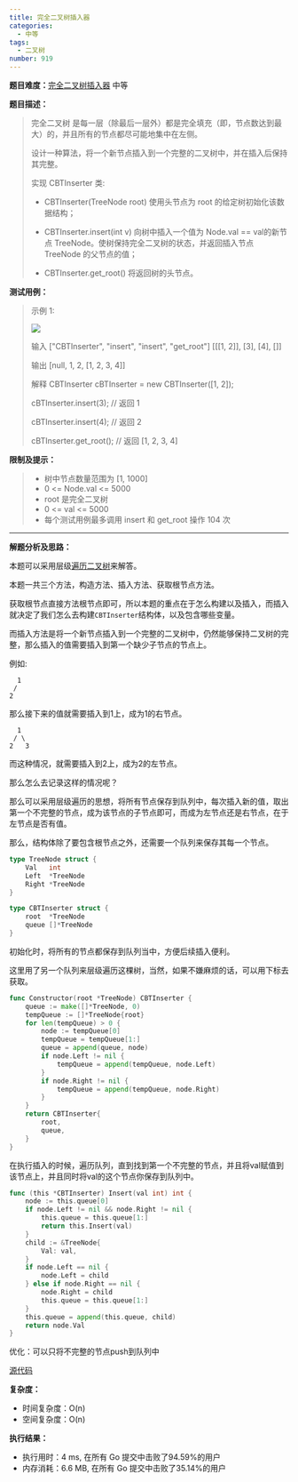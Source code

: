 ```yaml
---
title: 完全二叉树插入器
categories:
  - 中等
tags:
  - 二叉树
number: 919
---
```


**题目难度：**[完全二叉树插入器](https://leetcode.cn/problems/complete-binary-tree-inserter/) 中等

**题目描述：**

> 完全二叉树 是每一层（除最后一层外）都是完全填充（即，节点数达到最大）的，并且所有的节点都尽可能地集中在左侧。
> 
> 设计一种算法，将一个新节点插入到一个完整的二叉树中，并在插入后保持其完整。
> 
> 实现 CBTInserter 类:
>
> - CBTInserter(TreeNode root) 使用头节点为 root 的给定树初始化该数据结构；
> 
> - CBTInserter.insert(int v) 向树中插入一个值为 Node.val == val的新节点 TreeNode。使树保持完全二叉树的状态，并返回插入节点 TreeNode 的父节点的值；
> 
> - CBTInserter.get_root() 将返回树的头节点。

**测试用例：**

> 示例 1:
> 
> ![](../img/leetcode/919完全二叉树插入器)
> 
> 输入 ["CBTInserter", "insert", "insert", "get_root"] [[[1, 2]], [3], [4], []] 
> 
> 输出 [null, 1, 2, [1, 2, 3, 4]] 
> 
> 解释 CBTInserter cBTInserter = new CBTInserter([1, 2]); 
> 
> cBTInserter.insert(3); // 返回 1 
> 
> cBTInserter.insert(4); // 返回 2 
> 
> cBTInserter.get_root(); // 返回 [1, 2, 3, 4]

**限制及提示：**
> - 树中节点数量范围为 [1, 1000]
> - 0 <= Node.val <= 5000
> - root 是完全二叉树
> - 0 <= val <= 5000
> - 每个测试用例最多调用 insert 和 get_root 操作 104 次

---
**解题分析及思路：**

本题可以采用层级[遍历二叉树](../pages/bTree)来解答。


本题一共三个方法，构造方法、插入方法、获取根节点方法。

获取根节点直接方法根节点即可，所以本题的重点在于怎么构建以及插入，而插入就决定了我们怎么去构建`CBTInserter`结构体，以及包含哪些变量。


而插入方法是将一个新节点插入到一个完整的二叉树中，仍然能够保持二叉树的完整，那么插入的值需要插入到第一个缺少子节点的节点上。

例如:
```
  1
 /
2
```
那么接下来的值就需要插入到1上，成为1的右节点。

```
  1
 / \
2   3
```
而这种情况，就需要插入到2上，成为2的左节点。

那么怎么去记录这样的情况呢？

那么可以采用层级遍历的思想，将所有节点保存到队列中，每次插入新的值，取出第一个不完整的节点，成为该节点的子节点即可，而成为左节点还是右节点，在于左节点是否有值。

那么，结构体除了要包含根节点之外，还需要一个队列来保存其每一个节点。
```go
type TreeNode struct {
	Val   int
	Left  *TreeNode
	Right *TreeNode
}

type CBTInserter struct {
	root  *TreeNode
	queue []*TreeNode
}
```

初始化时，将所有的节点都保存到队列当中，方便后续插入便利。

这里用了另一个队列来层级遍历这棵树，当然，如果不嫌麻烦的话，可以用下标去获取。
```go
func Constructor(root *TreeNode) CBTInserter {
	queue := make([]*TreeNode, 0)
	tempQueue := []*TreeNode{root}
	for len(tempQueue) > 0 {
		node := tempQueue[0]
		tempQueue = tempQueue[1:]
		queue = append(queue, node)
		if node.Left != nil {
			tempQueue = append(tempQueue, node.Left)
		}
		if node.Right != nil {
			tempQueue = append(tempQueue, node.Right)
		}
	}
	return CBTInserter{
		root,
		queue,
	}
}
```

在执行插入的时候，遍历队列，直到找到第一个不完整的节点，并且将val赋值到该节点上，并且同时将val的这个节点你保存到队列中。
```go
func (this *CBTInserter) Insert(val int) int {
	node := this.queue[0]
	if node.Left != nil && node.Right != nil {
		this.queue = this.queue[1:]
		return this.Insert(val)
	}
	child := &TreeNode{
		Val: val,
	}
	if node.Left == nil {
		node.Left = child
	} else if node.Right == nil {
		node.Right = child
		this.queue = this.queue[1:]
	}
	this.queue = append(this.queue, child)
	return node.Val
}
```


优化：可以只将不完整的节点push到队列中

[源代码](https://github.com/lomtom/algorithm-go/blob/main/leetcode/919/919完全二叉树插入器_test.go)

**复杂度：**
- 时间复杂度：O(n)
- 空间复杂度：O(n)

**执行结果：**
- 执行用时：4 ms, 在所有 Go 提交中击败了94.59%的用户
- 内存消耗：6.6 MB, 在所有 Go 提交中击败了35.14%的用户
